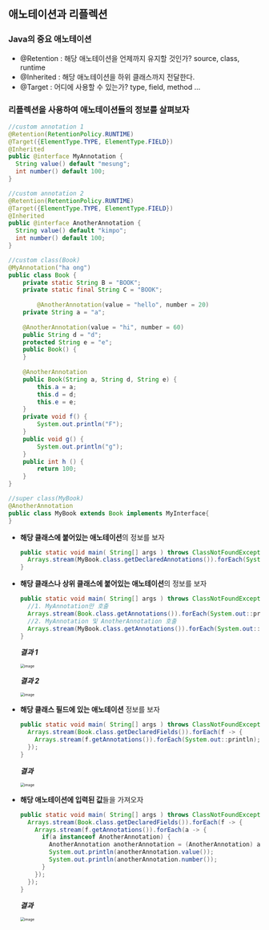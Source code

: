 ## 애노테이션과 리플렉션

### Java의 중요 애노테이션

- @Retention : 해당 애노테이션을 언제까지 유지할 것인가? source, class, runtime
- @Inherited : 해당 애노테이션을 하위 클래스까지 전달한다.
- @Target : 어디에 사용할 수 있는가? type, field, method ...



### 리플렉션을 사용하여 애노테이션들의 정보를 살펴보자

~~~java
//custom annotation 1
@Retention(RetentionPolicy.RUNTIME)
@Target({ElementType.TYPE, ElementType.FIELD})
@Inherited
public @interface MyAnnotation {
  String value() default "mesung";
  int number() default 100;
}

//custom annotation 2
@Retention(RetentionPolicy.RUNTIME)
@Target({ElementType.TYPE, ElementType.FIELD})
@Inherited
public @interface AnotherAnnotation {
  String value() default "kimpo";
  int number() default 100;
}

//custom class(Book)
@MyAnnotation("ha ong")
public class Book {
    private static String B = "BOOK";
    private static final String C = "BOOK";
    
		@AnotherAnnotation(value = "hello", number = 20)
    private String a = "a";
  
  	@AnotherAnnotation(value = "hi", number = 60)
    public String d = "d";
    protected String e = "e";
    public Book() {
    }
  
  	@AnotherAnnotation
    public Book(String a, String d, String e) {
        this.a = a;
        this.d = d;
        this.e = e;
    }
    private void f() {
        System.out.println("F");
    }
    public void g() {
        System.out.println("g");
    }
    public int h () {
        return 100;
    }
}

//super class(MyBook)
@AnotherAnnotation
public class MyBook extends Book implements MyInterface{
}
~~~



- **해당 클래스에 붙어있는 애노테이션**의 정보를 보자

  ~~~java
  public static void main( String[] args ) throws ClassNotFoundException {
    Arrays.stream(MyBook.class.getDeclaredAnnotations()).forEach(System.out::println);
  }
  ~~~

  

- **해당 클래스나 상위 클래스에 붙어있는 애노테이션**의 정보를 보자

  ~~~java
  public static void main( String[] args ) throws ClassNotFoundException {
    //1. MyAnnotation만 호출
    Arrays.stream(Book.class.getAnnotations()).forEach(System.out::println);
    //2. MyAnnotation 및 AnotherAnnotation 호출
    Arrays.stream(MyBook.class.getAnnotations()).forEach(System.out::println);
  }
  ~~~

  ***결과 1*** 

  <img src="https://user-images.githubusercontent.com/40616436/77423305-4ab40580-6e12-11ea-993d-363ad45144c7.png" alt="image" style="zoom:50%;" />

  ***결과 2***

  <img src="https://user-images.githubusercontent.com/40616436/77424035-d4180780-6e13-11ea-95bc-014c5a8041ed.png" alt="image" style="zoom:50%;" />

  

- **해당 클래스 필드에 있는 애노테이션** 정보를 보자

  ~~~java
  public static void main( String[] args ) throws ClassNotFoundException {
    Arrays.stream(Book.class.getDeclaredFields()).forEach(f -> {
      Arrays.stream(f.getAnnotations()).forEach(System.out::println);
    });
  }
  ~~~

  ***결과***

  <img src="https://user-images.githubusercontent.com/40616436/77424432-76d08600-6e14-11ea-8330-09800982e709.png" alt="image" style="zoom:50%;" />



- **해당 애노테이션에 입력된 값**들을 가져오자

  ~~~java
  public static void main( String[] args ) throws ClassNotFoundException {
    Arrays.stream(Book.class.getDeclaredFields()).forEach(f -> {
      Arrays.stream(f.getAnnotations()).forEach(a -> {
        if(a instanceof AnotherAnnotation) {
          AnotherAnnotation anotherAnnotation = (AnotherAnnotation) a;
          System.out.println(anotherAnnotation.value());
          System.out.println(anotherAnnotation.number());
        }
      });
    });
  }
  ~~~

  ***결과***

  <img src="https://user-images.githubusercontent.com/40616436/77425609-599cb700-6e16-11ea-8734-73ef268f4770.png" alt="image" style="zoom:50%;" />